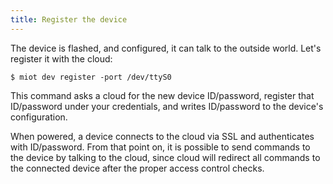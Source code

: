 ```yaml
---
title: Register the device
---
```


The device is flashed, and configured, it can talk to the outside world.
Let's register it with the cloud:

```shell
$ miot dev register -port /dev/ttyS0
```

This command asks a cloud for the new device ID/password, register that
ID/password under your credentials, and writes ID/password to the device's
configuration.

When powered, a device connects to the cloud via SSL and
authenticates with ID/password. From that point on, it is possible to send
commands to the device by talking to the cloud, since cloud will redirect
all commands to the connected device after the proper access control checks.

